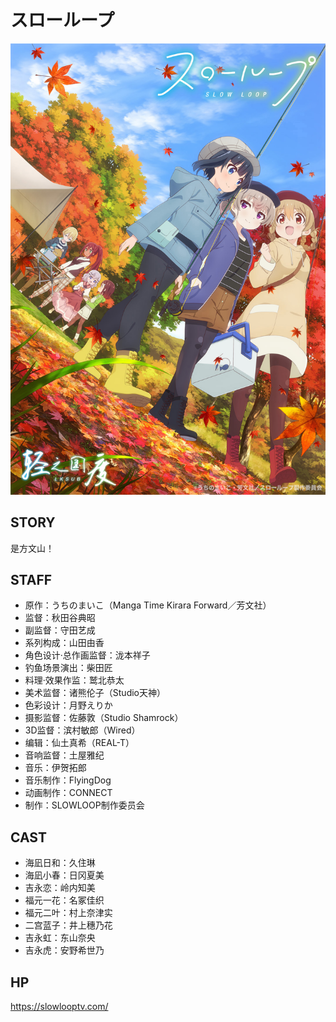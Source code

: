 # スローループ

![poster](poster.jpg)

## STORY

是方文山！

## STAFF

- 原作：うちのまいこ（Manga Time Kirara Forward／芳文社）
- 监督：秋田谷典昭
- 副监督：守田艺成
- 系列构成：山田由香
- 角色设计·总作画监督：泷本祥子
- 钓鱼场景演出：柴田匠
- 料理·效果作监：鹫北恭太
- 美术监督：诸熊伦子（Studio天神）
- 色彩设计：月野えりか
- 摄影监督：佐藤敦（Studio Shamrock）
- 3D监督：滨村敏郎（Wired）
- 编辑：仙土真希（REAL-T）
- 音响监督：土屋雅纪
- 音乐：伊贺拓郎
- 音乐制作：FlyingDog
- 动画制作：CONNECT
- 制作：SLOWLOOP制作委员会

## CAST

- 海凪日和：久住琳
- 海凪小春：日冈夏美
- 吉永恋：岭内知美
- 福元一花：名冢佳织
- 福元二叶：村上奈津实
- 二宫蓝子：井上穗乃花
- 吉永虹：东山奈央
- 吉永虎：安野希世乃


## HP

https://slowlooptv.com/
